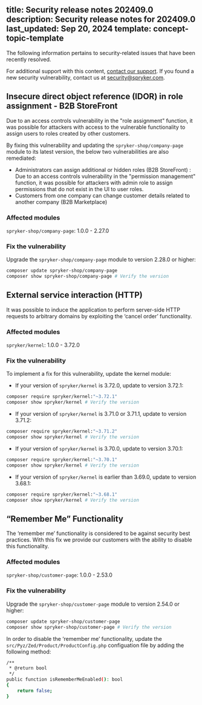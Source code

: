 title: Security release notes 202409.0
description: Security release notes for 202409.0
last_updated: Sep 20, 2024
template: concept-topic-template
---

The following information pertains to security-related issues that have been recently resolved.

For additional support with this content, [contact our support](https://support.spryker.com/). If you found a new security vulnerability, contact us at [security@spryker.com](mailto:security@spryker.com).

## Insecure direct object reference (IDOR) in role assignment - B2B StoreFront

Due to an access controls vulnerability in the "role assignment" function, it was possible for attackers with access to the vulnerable functionality to assign users to roles created by other customers.

By fixing this vulnerability and updating the `spryker-shop/company-page` module to its latest version, the below two vulnerabilities are also remediated:
* Administrators can assign additional or hidden roles (B2B StoreFront) : Due to an access controls vulnerability in the "permission management" function, it was possible for attackers with admin role to assign permissions that do not exist in the UI to user roles.
* Customers from one company can change customer details related to another company (B2B Marketplace)

### Affected modules

`spryker-shop/company-page`: 1.0.0 - 2.27.0

### Fix the vulnerability

Upgrade the `spryker-shop/company-page` module to version 2.28.0 or higher:

```bash
composer update spryker-shop/company-page
composer show spryker-shop/company-page # Verify the version
```

## External service interaction (HTTP)

It was possible to induce the application to perform server-side HTTP requests to arbitrary domains by exploiting the ‘cancel order’ functionality. 

### Affected modules

`spryker/kernel`: 1.0.0 - 3.72.0

### Fix the vulnerability

To implement a fix for this vulnerability, update the kernel module:

* If your version of `spryker/kernel` is 3.72.0, update to version 3.72.1:

```bash
composer require spryker/kernel:"~3.72.1"
composer show spryker/kernel # Verify the version
```

* If your version of `spryker/kernel` is 3.71.0 or 3.71.1, update to version 3.71.2:

```bash
composer require spryker/kernel:"~3.71.2"
composer show spryker/kernel # Verify the version
```

* If your version of `spryker/kernel` is 3.70.0, update to version 3.70.1:

```bash
composer require spryker/kernel:"~3.70.1"
composer show spryker/kernel # Verify the version
```

* If your version of `spryker/kernel` is earlier than 3.69.0, update to version 3.68.1:

```bash
composer require spryker/kernel:"~3.68.1"
composer show spryker/kernel # Verify the version
```

## “Remember Me” Functionality

The ‘remember me’ functionality is considered to be against security best practices. With this fix we provide our customers with the ability to disable this functionality.

### Affected modules

`spryker-shop/customer-page`: 1.0.0 - 2.53.0

### Fix the vulnerability

Upgrade the `spryker-shop/customer-page` module to version 2.54.0 or higher:

```bash
composer update spryker-shop/customer-page
composer show spryker-shop/customer-page # Verify the version
```

In order to disable the ‘remember me’ functionality, update the `src/Pyz/Zed/Product/ProductConfig.php` configuation file by adding the following method: 

```bash
/**
 * @return bool
 */
public function isRememberMeEnabled(): bool
{
    return false;
}
```